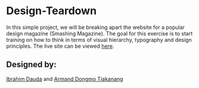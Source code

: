 # Design-Teardown
In this simple project, we will be breaking apart the website for a popular design magazine (Smashing Magazine). The goal for this exercise is to start training on how to think in terms of visual hierarchy, typography and design principles. The live site can be viewed <a href="https://raw.githack.com/ibrolive/Design-Teardown/develop/index.html">here</a>.

## Designed by:
<a href="https://github.com/ibrolive">Ibrahim Dauda</a> and <a href="https://github.com/Dongmo12">Armand Dongmo Tiakanang</a>

